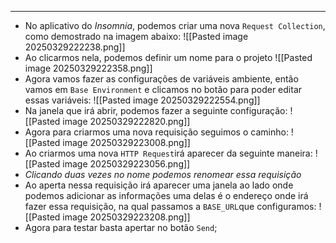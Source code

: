___
- No aplicativo do *Insomnia*, podemos criar uma nova `Request Collection`, como demostrado na imagem abaixo:
![[Pasted image 20250329222238.png]]
- Ao clicarmos nela, podemos definir um nome para o projeto
![[Pasted image 20250329222358.png]]
- Agora vamos fazer as configurações de variáveis ambiente, então vamos em `Base Environment` e clicamos no botão para poder editar essas variáveis:
![[Pasted image 20250329222554.png]]
- Na janela que irá abrir, podemos fazer a seguinte configuração:
![[Pasted image 20250329222820.png]]
- Agora para criarmos uma nova requisição seguimos o caminho:
![[Pasted image 20250329223008.png]]
- Ao criarmos uma nova `HTTP Request`irá aparecer da seguinte maneira:
![[Pasted image 20250329223056.png]]
- *Clicando duas vezes no nome podemos renomear essa requisição*
- Ao aperta nessa requisição irá aparecer uma janela ao lado onde podemos adicionar as informações uma delas é o endereço onde irá fazer essa requisição, na qual passamos a `BASE_URL`que configuramos:
![[Pasted image 20250329223208.png]]
- Agora para testar basta apertar no botão `Send`;